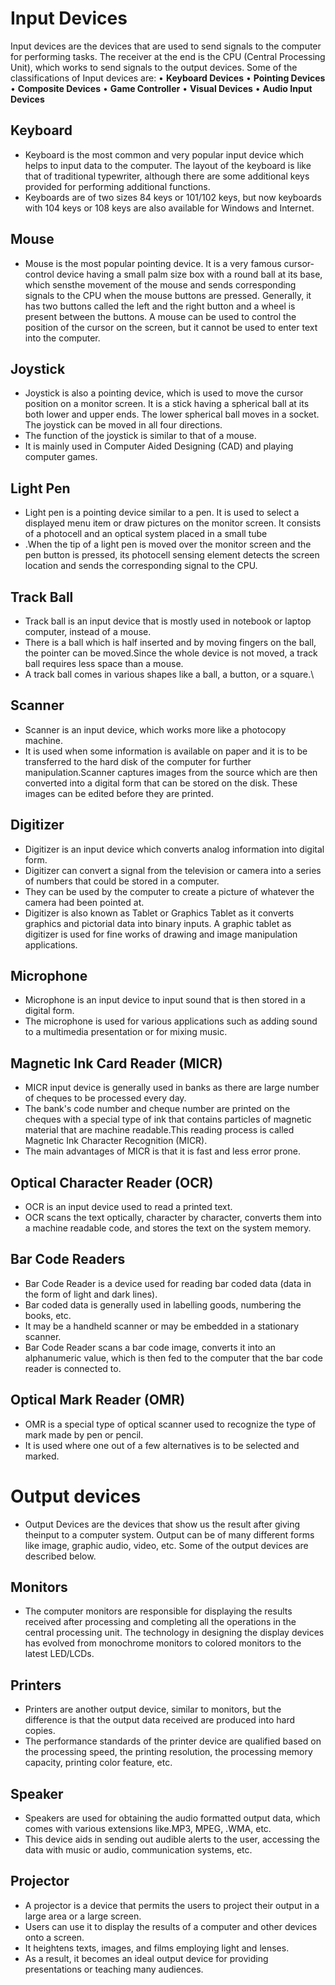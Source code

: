 # Input Devices

Input devices are the devices that are used to send signals to the computer for performing tasks. The receiver at the end is the CPU (Central Processing Unit), which works to send signals to the output devices. Some of the classifications
of Input devices are:
• **Keyboard Devices**
• **Pointing Devices**
• **Composite Devices**
• **Game Controller**
• **Visual Devices**
• **Audio Input Devices**

## Keyboard
- Keyboard is the most common and very popular input device which helps to input data to the computer. The layout of the keyboard is like that of traditional typewriter, although there are some additional keys provided for performing additional functions.
- Keyboards are of two sizes 84 keys or 101/102 keys, but now keyboards with 104 keys or 108 keys are also available for Windows and Internet.

## Mouse
- Mouse is the most popular pointing device. It is a very famous cursor-control device having a small palm size box with a round ball at its base, which sensthe movement of the mouse and sends corresponding signals to the CPU when the mouse buttons are pressed. Generally, it has two buttons called the left and the right button and a wheel is present between the buttons. A mouse can be used to control the position of the cursor on the screen, but it cannot be used to enter text into the computer.
  
## Joystick
- Joystick is also a pointing device, which is used to move the cursor position on a  monitor screen. It is a stick having a spherical ball at its both lower and upper ends. The lower spherical ball moves in a socket. The joystick can be moved in all four directions.
- The function of the joystick is similar to that of a mouse.
-  It is mainly used in Computer Aided Designing (CAD) and playing computer games.

## Light Pen
- Light pen is a pointing device similar to a pen. It is used to select a displayed menu item or draw pictures on the monitor screen. It consists of a photocell and an optical system placed in a small tube
- .When the tip of a light pen is moved over the monitor screen and the pen button is pressed, its photocell sensing element detects the screen location and sends the corresponding signal to the CPU.

## Track Ball
- Track ball is an input device that is mostly used in notebook or laptop computer, instead of a mouse.
-  There  is a ball which is half inserted and by moving fingers on the ball, the pointer can be moved.Since the whole device is not moved, a track ball requires less space than a mouse.
-  A track ball comes in various shapes like a ball, a button, or a square.\
  
## Scanner
- Scanner is an input device, which works more like a photocopy machine.
- It is used when some information is available on paper and it is to be transferred to the hard disk of the computer for further manipulation.Scanner captures images from the source which are then converted into a digital form that can be stored on the disk. These images can be edited before they are printed.
  
## Digitizer
- Digitizer is an input device which converts analog information into digital form.
- Digitizer can convert a signal from the television or camera into a series of numbers that could be stored in a computer.
- They can be used by the computer to create a picture of whatever the camera had been pointed at.
- Digitizer is also known as Tablet or Graphics Tablet as it converts graphics and pictorial data into binary inputs. A graphic tablet as digitizer is used for fine works of drawing and image manipulation applications.
  
##  Microphone
- Microphone is an input device to input sound that is then stored in a digital form.
- The microphone is used for various applications such as adding sound to a multimedia presentation or for mixing music.

## Magnetic Ink Card Reader (MICR)
- MICR input device is generally used in banks as there are large number of cheques to be processed every day.
- The bank's code number and cheque number are printed on the cheques with a special type of ink that contains particles of magnetic material that are machine readable.This reading process is called Magnetic Ink Character Recognition (MICR).
-  The main advantages of MICR is that it is fast and less error prone.
  
## Optical Character Reader (OCR)
- OCR is an input device used to read a printed text.
- OCR scans the text optically, character by character, converts them into a machine readable code, and stores the text on the system memory.
  
## Bar Code Readers
- Bar Code Reader is a device used for reading bar coded data (data in the form of light and dark lines).
-  Bar coded data is generally used in labelling goods, numbering the books, etc.
-  It may be a handheld scanner or may be embedded in a stationary scanner.
-  Bar Code Reader scans a bar code image, converts it into an alphanumeric value, which is then fed to the computer that the bar code reader is connected to.
  
## Optical Mark Reader (OMR)
- OMR is a special type of optical scanner used to recognize the type of mark made by pen or pencil.
- It is used where one out of a few alternatives is to be selected and marked.

  
# Output devices
- Output Devices are the devices that show us the result after giving theinput to a computer system. Output can be of many different forms like image, graphic audio, video, etc. Some of the output devices are described below.

## Monitors
- The computer monitors are responsible for displaying the 
results received after processing and completing all the operations in the 
central processing unit. The technology in designing the display devices 
has evolved from monochrome monitors to colored monitors to the latest 
LED/LCDs.

## Printers
- Printers are another output device, similar to monitors, but the difference is that the output data received are produced into hard copies.
- The performance standards of the printer device are qualified based on the processing speed, the printing resolution, the processing memory capacity, printing color feature, etc.
  
## Speaker
- Speakers are used for obtaining the audio formatted output data, which comes with various extensions like.MP3, MPEG, .WMA, etc.
- This device aids in sending out audible alerts to the user, accessing the data with music or audio, communication systems, etc.

## Projector
- A projector is a device that permits the users to project their output in a large area or a large screen.
-  Users can use it to display the results of a computer and other devices onto a screen.
- It heightens texts, images, and films employing light and lenses.
- As a result, it becomes an ideal output device for providing presentations or teaching many audiences.
